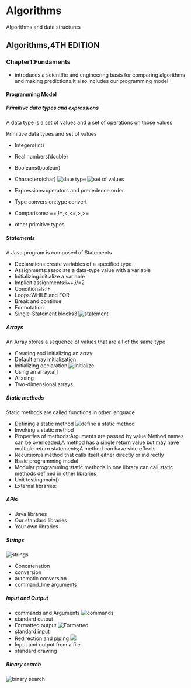 # Algorithms
Algorithms and data structures

## Algorithms,4TH EDITION

### Chapter1:Fundaments
- introduces a scientific and engineering basis for comparing algorithms and making predictions.It also includes our programming model.

#### Programming Model
##### Primitive data types and expressions
A data type is a set of values and a set of operations on those values

Primitive data types and set of values
- Integers(int)
- Real numbers(double)
- Booleans(boolean)
- Characters(char)
![date type](assets/markdown-img-paste-20180613114300124.png)
![set of values](assets/markdown-img-paste-20180613114549531.png)

- Expressions:operators and precedence order
- Type conversion:type convert
- Comparisons: ==,!=,<,<=,>,>=
- other primitive types

##### Statements
A Java program is composed of Statements
- Declarations:create variables of a specified type
- Assignments:associate a data-type value with a variable
- Initializing:initialize a variable
- Implicit assignments:i++,i/=2
- Conditionals:IF
- Loops:WHILE and FOR
- Break and continue
- For notation
- Single-Statement blocks3
![statement](assets/markdown-img-paste-2018061312022399.png)

##### Arrays
An Array stores a sequence of values that are all of the same type
- Creating and initializing an array
- Default array initialization
- Initializing declaration
![initialize](assets/markdown-img-paste-2018061313201906.png)
- Using an array:a[]
- Aliasing
- Two-dimensional arrays

##### Static methods
Static methods are called functions in other language
- Defining a static method
![define a static method](assets/markdown-img-paste-2018061313263885.png)
- Invoking a static method
- Properties of methods:Arguments are passed by value;Method names can be overloaded;A method has a single return value but may have multiple return statements;A method can have side effects
- Recursion:a method that calls itself either directly or indirectly
- Basic programming model
- Modular programming:static methods in one library can call static methods defined in other libraries
- Unit testing:main()
- External libraries:

##### APIs
- Java libraries
- Our standard libraries
- Your own libraries

##### Strings
![strings](assets/markdown-img-paste-2018061314112501.png)
- Concatenation
- conversion
- automatic conversion
- command_line arguments

##### Input and Output
- commands and Arguments
![commands](assets/markdown-img-paste-20180613141357835.png)
- standard output
- Formatted output
![Formatted](assets/markdown-img-paste-20180613141443585.png)
- standard input
- Redirection and piping
![](assets/markdown-img-paste-20180613141543334.png)
- Input and output from a file
- standard drawing

##### Binary search
![binary search](assets/markdown-img-paste-20180613141756645.png)
